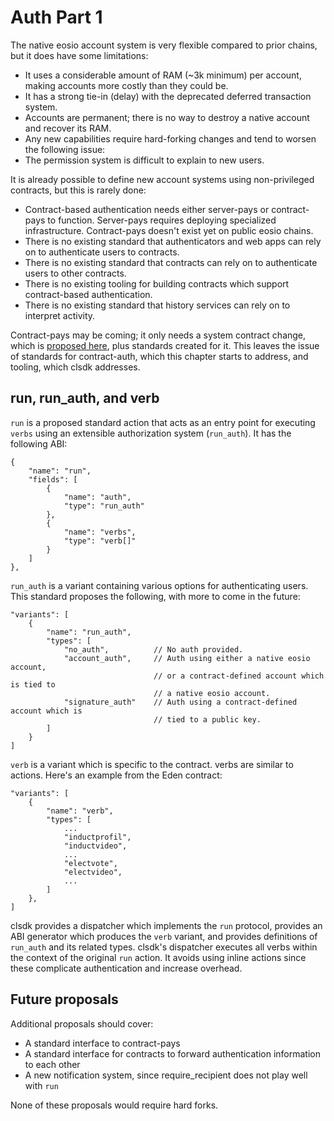 # Auth Part 1

The native eosio account system is very flexible compared to prior chains, but it does have some limitations:

- It uses a considerable amount of RAM (~3k minimum) per account, making accounts more costly than they could be.
- It has a strong tie-in (delay) with the deprecated deferred transaction system.
- Accounts are permanent; there is no way to destroy a native account and recover its RAM.
- Any new capabilities require hard-forking changes and tend to worsen the following issue:
- The permission system is difficult to explain to new users.

It is already possible to define new account systems using non-privileged contracts, but this is rarely done:

- Contract-based authentication needs either server-pays or contract-pays to function. Server-pays requires deploying specialized infrastructure. Contract-pays doesn't exist yet on public eosio chains.
- There is no existing standard that authenticators and web apps can rely on to authenticate users to contracts.
- There is no existing standard that contracts can rely on to authenticate users to other contracts.
- There is no existing tooling for building contracts which support contract-based authentication.
- There is no existing standard that history services can rely on to interpret activity.

Contract-pays may be coming; it only needs a system contract change, which is [proposed here](https://github.com/eoscommunity/eosio.contracts/pull/1), plus standards created for it. This leaves the issue of standards for contract-auth, which this chapter starts to address, and tooling, which clsdk addresses.

## run, run_auth, and verb

`run` is a proposed standard action that acts as an entry point for executing `verbs` using an extensible authorization system (`run_auth`). It has the following ABI:

```
{
    "name": "run",
    "fields": [
        {
            "name": "auth",
            "type": "run_auth"
        },
        {
            "name": "verbs",
            "type": "verb[]"
        }
    ]
},
```

`run_auth` is a variant containing various options for authenticating users. This standard proposes the following, with more to come in the future:

```
"variants": [
    {
        "name": "run_auth",
        "types": [
            "no_auth",          // No auth provided.
            "account_auth",     // Auth using either a native eosio account,
                                // or a contract-defined account which is tied to
                                // a native eosio account.
            "signature_auth"    // Auth using a contract-defined account which is
                                // tied to a public key.
        ]
    }
]
```

`verb` is a variant which is specific to the contract. verbs are similar to actions. Here's an example from the Eden contract:

```
"variants": [
    {
        "name": "verb",
        "types": [
            ...
            "inductprofil",
            "inductvideo",
            ...
            "electvote",
            "electvideo",
            ...
        ]
    },
]
```

clsdk provides a dispatcher which implements the `run` protocol, provides an ABI generator which produces the `verb` variant, and provides definitions of `run_auth` and its related types. clsdk's dispatcher executes all verbs within the context of the original `run` action. It avoids using inline actions since these complicate authentication and increase overhead.

## Future proposals

Additional proposals should cover:

- A standard interface to contract-pays
- A standard interface for contracts to forward authentication information to each other
- A new notification system, since require_recipient does not play well with `run`

None of these proposals would require hard forks.
